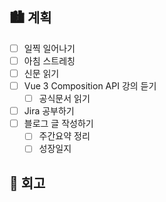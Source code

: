 ## 🏙️ 계획

- [ ] 일찍 일어나기
- [ ] 아침 스트레칭
- [ ] 신문 읽기
- [ ] Vue 3 Composition API 강의 듣기
  - [ ] 공식문서 읽기
- [ ] Jira 공부하기
- [ ] 블로그 글 작성하기
  - [ ] 주간요약 정리
  - [ ] 성장일지

## 🌆 회고
